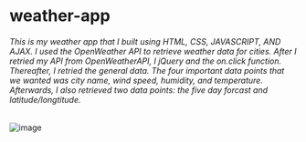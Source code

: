 # weather-app

###### This is my weather app that I built using HTML, CSS, JAVASCRIPT, AND AJAX. I used the OpenWeather API to retrieve weather data for cities. After I retried my API from OpenWeatherAPI, I jQuery and the on.click function. Thereafter, I retried the general data. The four important data points that we wanted was city name, wind speed, humidity, and temperature. Afterwards, I also retrieved two data points: the five day forcast and latitude/longtitude. 

![image](https://user-images.githubusercontent.com/25271965/81491082-699a1a00-924f-11ea-8b68-36b38ce92e4e.png)
